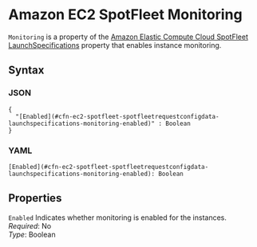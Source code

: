 # Amazon EC2 SpotFleet Monitoring<a name="aws-properties-ec2-spotfleet-spotfleetrequestconfigdata-launchspecifications-monitoring"></a>

`Monitoring` is a property of the [Amazon Elastic Compute Cloud SpotFleet LaunchSpecifications](aws-properties-ec2-spotfleet-spotfleetrequestconfigdata-launchspecifications.md) property that enables instance monitoring\.

## Syntax<a name="w4ab1c21c14d876b5"></a>

### JSON<a name="aws-properties-ec2-spotfleet-spotfleetrequestconfigdata-launchspecifications-monitoring-syntax.json"></a>

```
{
  "[Enabled](#cfn-ec2-spotfleet-spotfleetrequestconfigdata-launchspecifications-monitoring-enabled)" : Boolean
}
```

### YAML<a name="aws-properties-ec2-spotfleet-spotfleetrequestconfigdata-launchspecifications-monitoring-syntax.yaml"></a>

```
[Enabled](#cfn-ec2-spotfleet-spotfleetrequestconfigdata-launchspecifications-monitoring-enabled): Boolean
```

## Properties<a name="w4ab1c21c14d876b7"></a>

`Enabled`  <a name="cfn-ec2-spotfleet-spotfleetrequestconfigdata-launchspecifications-monitoring-enabled"></a>
Indicates whether monitoring is enabled for the instances\.  
*Required*: No  
*Type*: Boolean
